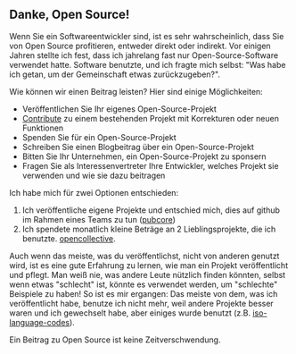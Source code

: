 ## Danke, Open Source!

Wenn Sie ein Softwareentwickler sind, ist es sehr wahrscheinlich, dass Sie von Open Source profitieren,
entweder direkt oder indirekt. Vor einigen Jahren stellte ich fest, dass ich jahrelang fast nur Open-Source-Software verwendet hatte.
Software benutzte, und ich fragte mich selbst: "Was habe ich getan, um der Gemeinschaft etwas zurückzugeben?".

Wie können wir einen Beitrag leisten? Hier sind einige Möglichkeiten:

- Veröffentlichen Sie Ihr eigenes Open-Source-Projekt
- [Contribute](https://opensource.guide) zu einem bestehenden Projekt mit Korrekturen oder neuen Funktionen
- Spenden Sie für ein Open-Source-Projekt
- Schreiben Sie einen Blogbeitrag über ein Open-Source-Projekt
- Bitten Sie Ihr Unternehmen, ein Open-Source-Projekt zu sponsern
- Fragen Sie als Interessenvertreter Ihre Entwickler, welches Projekt sie verwenden und wie sie dazu beitragen

Ich habe mich für zwei Optionen entschieden:

1. Ich veröffentliche eigene Projekte und entschied mich, dies auf github im Rahmen eines Teams zu tun ([pubcore](https://github.com/pubcore))
1. Ich spendete monatlich kleine Beträge an 2 Lieblingsprojekte, die ich benutzte. [opencollective](https://opencollective.com/).

Auch wenn das meiste, was du veröffentlichst, nicht von anderen genutzt wird, ist es eine gute Erfahrung zu lernen, wie man ein Projekt veröffentlicht und pflegt.
Man weiß nie, was andere Leute nützlich finden könnten, selbst wenn etwas "schlecht" ist, könnte es verwendet werden, um "schlechte" Beispiele zu haben!
So ist es mir ergangen: Das meiste von dem, was ich veröffentlicht habe, benutze ich nicht mehr, weil andere Projekte besser waren und ich gewechselt habe, aber einiges wurde benutzt (z.B. [iso-language-codes](https://www.npmjs.com/package/iso-language-codes)).

Ein Beitrag zu Open Source ist keine Zeitverschwendung.
